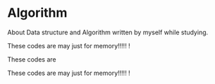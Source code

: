 # Algorithm
About Data structure and Algorithm written by myself while studying.


These codes are may just for memory!!!!! !


These codes are

These codes are may just for memory!!!!! ! 


